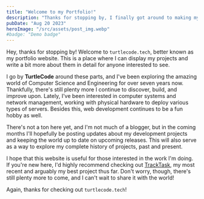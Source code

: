 ```yaml
---
title: "Welcome to my Portfolio!"
description: "Thanks for stopping by, I finally got around to making my website look nice so I can display and write about my projects."
pubDate: "Aug 20 2023"
heroImage: "/src/assets/post_img.webp"
#badge: "Demo badge"
---
```


Hey, thanks for stopping by! Welcome to `turtlecode.tech`, better known as my portfolio website. This is a place where I can display my projects and write a bit more about them in detail for anyone interested to see.

I go by **TurtleCode** around these parts, and I've been exploring the amazing world of Computer Science and Engineering for over seven years now. Thankfully, there's still plenty more I continue to discover, build, and improve upon. Lately, I've been interested in computer systems and network management, working with physical hardware to deploy various types of servers. Besides this, web development continues to be a fun hobby as well.

There's not a ton here yet, and I'm not much of a blogger, but in the coming months I'll hopefully be posting updates about my development projects and keeping the world up to date on upcoming releases. This will also serve as a way to explore my complete history of projects, past and present.

I hope that this website is useful for those interested in the work I'm doing. If you're new here, I'd highly recommend checking out [TrackTask](https://github.com/turtlecode84/tracktask), my most recent and arguably my best project thus far. Don't worry, though, there's still plenty more to come, and I can't wait to share it with the world!

Again, thanks for checking out `turtlecode.tech`!
